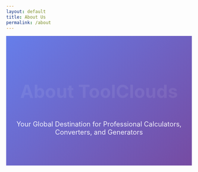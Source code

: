 ```yaml
---
layout: default
title: About Us
permalink: /about
---
```


<style>
  /* Hero Section */
  .hero-section {
    background: linear-gradient(135deg, #667eea 0%, #764ba2 100%);
    color: white;
    padding: 80px 0;
    text-align: center;
    margin-bottom: 60px;
  }
  
  .hero-section h1 {
    font-size: 3.5em;
    margin-bottom: 20px;
    animation: fadeInDown 1s ease-out;
  }
  
  .hero-section p {
    font-size: 1.3em;
    max-width: 800px;
    margin: 0 auto;
    opacity: 0.9;
  }
  
  /* Container */
  .about-container {
    max-width: 1200px;
    margin: 0 auto;
    padding: 0 20px;
  }
  
  /* Cards */
  .card-grid {
    display: grid;
    grid-template-columns: repeat(auto-fit, minmax(300px, 1fr));
    gap: 30px;
    margin-bottom: 60px;
  }
  
  .card {
    background: white;
    border-radius: 15px;
    padding: 30px;
    box-shadow: 0 10px 30px rgba(0,0,0,0.1);
    transition: transform 0.3s ease, box-shadow 0.3s ease;
    position: relative;
    overflow: hidden;
  }
  
  .card:hover {
    transform: translateY(-10px);
    box-shadow: 0 20px 40px rgba(0,0,0,0.15);
  }
  
  .card-icon {
    width: 60px;
    height: 60px;
    background: linear-gradient(135deg, #667eea 0%, #764ba2 100%);
    border-radius: 50%;
    display: flex;
    align-items: center;
    justify-content: center;
    margin-bottom: 20px;
    font-size: 24px;
    color: white;
  }
  
  .card h3 {
    color: #333;
    margin-bottom: 15px;
    font-size: 1.5em;
  }
  
  .card p {
    color: #666;
    line-height: 1.6;
  }
  
  /* Stats Section */
  .stats-section {
    background: #f8f9fa;
    padding: 60px 0;
    margin: 60px 0;
  }
  
  .stats-grid {
    display: grid;
    grid-template-columns: repeat(auto-fit, minmax(200px, 1fr));
    gap: 40px;
    text-align: center;
  }
  
  .stat-item {
    padding: 20px;
  }
  
  .stat-number {
    font-size: 3em;
    font-weight: bold;
    color: #667eea;
    margin-bottom: 10px;
  }
  
  .stat-label {
    color: #666;
    font-size: 1.1em;
  }
  
  /* Timeline */
  .timeline {
    position: relative;
    padding: 40px 0;
  }
  
  .timeline::before {
    content: '';
    position: absolute;
    left: 50%;
    top: 0;
    bottom: 0;
    width: 2px;
    background: #ddd;
    transform: translateX(-50%);
  }
  
  .timeline-item {
    position: relative;
    margin-bottom: 50px;
    width: 50%;
    padding: 0 40px;
  }
  
  .timeline-item:nth-child(odd) {
    left: 0;
    text-align: right;
  }
  
  .timeline-item:nth-child(even) {
    left: 50%;
    text-align: left;
  }
  
  .timeline-dot {
    position: absolute;
    width: 20px;
    height: 20px;
    background: #667eea;
    border-radius: 50%;
    top: 0;
  }
  
  .timeline-item:nth-child(odd) .timeline-dot {
    right: -10px;
  }
  
  .timeline-item:nth-child(even) .timeline-dot {
    left: -10px;
  }
  
  /* Values Section */
  .values-section {
    background: white;
    padding: 60px 0;
  }
  
  .value-card {
    text-align: center;
    padding: 30px;
    border-radius: 10px;
    transition: background 0.3s ease;
  }
  
  .value-card:hover {
    background: #f8f9fa;
  }
  
  .value-icon {
    font-size: 3em;
    margin-bottom: 20px;
  }
  
  /* CTA Section */
  .cta-section {
    background: linear-gradient(135deg, #667eea 0%, #764ba2 100%);
    color: white;
    padding: 80px 0;
    text-align: center;
    margin-top: 60px;
    border-radius: 20px;
  }
  
  .cta-button {
    display: inline-block;
    background: white;
    color: #667eea;
    padding: 15px 40px;
    border-radius: 50px;
    text-decoration: none;
    font-weight: bold;
    transition: transform 0.3s ease;
    margin-top: 20px;
  }
  
  .cta-button:hover {
    transform: scale(1.05);
  }
  
  /* Animations */
  @keyframes fadeInDown {
    from {
      opacity: 0;
      transform: translateY(-30px);
    }
    to {
      opacity: 1;
      transform: translateY(0);
    }
  }
  
  @keyframes fadeInUp {
    from {
      opacity: 0;
      transform: translateY(30px);
    }
    to {
      opacity: 1;
      transform: translateY(0);
    }
  }
  
  .fade-in {
    opacity: 0;
    animation: fadeInUp 0.8s ease-out forwards;
  }
  
  /* Responsive */
  @media (max-width: 768px) {
    .hero-section h1 {
      font-size: 2.5em;
    }
    
    .timeline::before {
      left: 20px;
    }
    
    .timeline-item {
      width: 100%;
      left: 0 !important;
      padding-left: 60px;
      text-align: left !important;
    }
    
    .timeline-dot {
      left: 10px !important;
    }
    
    .card-grid {
      grid-template-columns: 1fr;
    }
  }
</style>

<!-- Hero Section -->
<div class="hero-section">
  <div class="about-container">
    <h1>About ToolClouds</h1>
    <p>Your Global Destination for Professional Calculators, Converters, and Generators</p>
  </div>
</div>

<!-- Main Content -->
<div class="about-container">
  
  <!-- What We Offer -->
  <section class="fade-in" style="animation-delay: 0.2s;">
    <h2 style="text-align: center; font-size: 2.5em; margin-bottom: 50px;">What We Offer</h2>
    <div class="card-grid">
      <div class="card">
        <div class="card-icon">📊</div>
        <h3>Professional Calculators</h3>
        <p>From simple arithmetic to complex financial calculations, our tools cover everything you need for both Indian and US standards.</p>
      </div>
      
      <div class="card">
        <div class="card-icon">🔄</div>
        <h3>Smart Converters</h3>
        <p>Convert between units, currencies, and formats with precision. Supporting both metric and imperial systems globally.</p>
      </div>
      
      <div class="card">
        <div class="card-icon">⚙️</div>
        <h3>Powerful Generators</h3>
        <p>Generate passwords, QR codes, invoices, and more with our suite of generator tools designed for global users.</p>
      </div>
    </div>
  </section>

  <!-- Stats Section -->
  <section class="stats-section fade-in" style="animation-delay: 0.4s;">
    <div class="about-container">
      <h2 style="text-align: center; font-size: 2.5em; margin-bottom: 50px;">Our Impact</h2>
      <div class="stats-grid">
        <div class="stat-item">
          <div class="stat-number" data-count="500">0</div>
          <div class="stat-label">Tools Available</div>
        </div>
        <div class="stat-item">
          <div class="stat-number" data-count="50">0</div>
          <div class="stat-label">Countries Served</div>
        </div>
        <div class="stat-item">
          <div class="stat-number" data-count="1000000">0</div>
          <div class="stat-label">Monthly Users</div>
        </div>
        <div class="stat-item">
          <div class="stat-number" data-count="99">0</div>
          <div class="stat-label">% Accuracy Rate</div>
        </div>
      </div>
    </div>
  </section>

  <!-- Our Story Timeline -->
  <section class="fade-in" style="animation-delay: 0.6s;">
    <h2 style="text-align: center; font-size: 2.5em; margin-bottom: 50px;">Our Journey</h2>
    <div class="timeline">
      <div class="timeline-item">
        <div class="timeline-dot"></div>
        <h3>2020 - The Beginning</h3>
        <p>Started with a simple vision: making calculations accessible to everyone, everywhere.</p>
      </div>
      <div class="timeline-item">
        <div class="timeline-dot"></div>
        <h3>2021 - Going Global</h3>
        <p>Expanded our tools to support both Indian and US standards, serving users worldwide.</p>
      </div>
      <div class="timeline-item">
        <div class="timeline-dot"></div>
        <h3>2022 - Major Milestone</h3>
        <p>Reached 100+ tools and introduced advanced generators and converters.</p>
      </div>
      <div class="timeline-item">
        <div class="timeline-dot"></div>
        <h3>2024 - Continuous Innovation</h3>
        <p>Now serving millions of users with 500+ tools and counting.</p>
      </div>
    </div>
  </section>

  <!-- Our Values -->
  <section class="values-section fade-in" style="animation-delay: 0.8s;">
    <h2 style="text-align: center; font-size: 2.5em; margin-bottom: 50px;">Our Core Values</h2>
    <div class="card-grid">
      <div class="value-card">
        <div class="value-icon">🎯</div>
        <h3>Accuracy First</h3>
        <p>Every calculation is thoroughly tested to ensure precise results you can trust.</p>
      </div>
      <div class="value-card">
        <div class="value-icon">🌍</div>
        <h3>Global Accessibility</h3>
        <p>Tools designed to work seamlessly across different regions and standards.</p>
      </div>
      <div class="value-card">
        <div class="value-icon">🔒</div>
        <h3>Privacy Protected</h3>
        <p>Your data stays with you. We never store or share your calculations.</p>
      </div>
      <div class="value-card">
        <div class="value-icon">💡</div>
        <h3>Innovation Driven</h3>
        <p>Continuously adding new tools based on user feedback and emerging needs.</p>
      </div>
    </div>
  </section>

  <!-- CTA Section -->
  <section class="cta-section fade-in" style="animation-delay: 1s;">
    <h2 style="font-size: 2.5em; margin-bottom: 20px;">Ready to Experience Our Tools?</h2>
    <p style="font-size: 1.2em; margin-bottom: 30px;">Join millions of users who trust ToolClouds for their daily calculations</p>
    <a href="/" class="cta-button">Explore Our Tools</a>
  </section>

</div>

<script>
  // Counter animation
  document.addEventListener('DOMContentLoaded', function() {
    const counters = document.querySelectorAll('.stat-number');
    const speed = 200;
    
    const countUp = () => {
      counters.forEach(counter => {
        const target = +counter.getAttribute('data-count');
        const count = +counter.innerText;
        const increment = target / speed;
        
        if(count < target) {
          counter.innerText = Math.ceil(count + increment);
          setTimeout(countUp, 10);
        } else {
          if(target === 1000000) {
            counter.innerText = '1M+';
          } else if(target === 99) {
            counter.innerText = target + '%';
          } else {
            counter.innerText = target + '+';
          }
        }
      });
    };
    
    // Intersection Observer for animations
    const observerOptions = {
      threshold: 0.1,
      rootMargin: '0px 0px -100px 0px'
    };
    
    const observer = new IntersectionObserver(function(entries) {
      entries.forEach(entry => {
        if(entry.isIntersecting) {
          entry.target.style.opacity = '1';
          
          // Trigger counter when stats section is visible
          if(entry.target.classList.contains('stats-section')) {
            countUp();
          }
        }
      });
    }, observerOptions);
    
    // Observe all fade-in elements
    document.querySelectorAll('.fade-in').forEach(el => {
      observer.observe(el);
    });
    
    // Observe stats section
    const statsSection = document.querySelector('.stats-section');
    if(statsSection) {
      observer.observe(statsSection);
    }
  });
</script>
